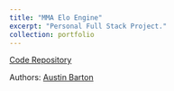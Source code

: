 ```yaml
---
title: "MMA Elo Engine"
excerpt: "Personal Full Stack Project."
collection: portfolio
---
```


[Code Repository](https://github.com/abarton51/mma-elo-engine-py)

Authors: [Austin Barton](https://github.com/abarton51)

